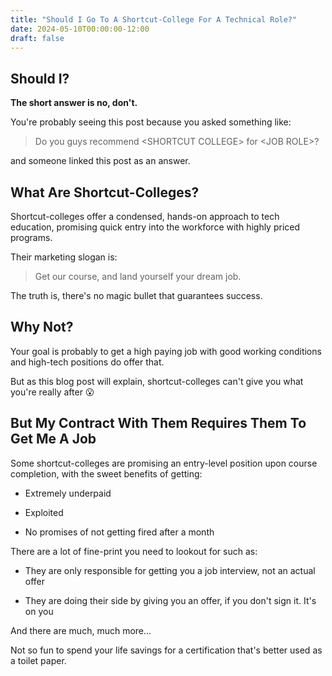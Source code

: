 ```yaml
---
title: "Should I Go To A Shortcut-College For A Technical Role?"
date: 2024-05-10T00:00:00-12:00
draft: false
---
```


## Should I?
**The short answer is no, don't.**

You're probably seeing this post because you asked something like:

> Do you guys recommend \<SHORTCUT COLLEGE\> for \<JOB ROLE\>?

and someone linked this post as an answer.

## What Are Shortcut-Colleges?
Shortcut-colleges offer a condensed, hands-on approach to tech education, promising quick entry into the workforce with highly priced programs.

Their marketing slogan is:

> Get our course, and land yourself your dream job.

The truth is, there's no magic bullet that guarantees success.

## Why Not?
Your goal is probably to get a high paying job with good working conditions and high-tech positions do offer that.

But as this blog post will explain, shortcut-colleges can't give you what you're really after 😮

## But My Contract With Them Requires Them To Get Me A Job

Some shortcut-colleges are promising an entry-level position upon course completion, with the sweet benefits of getting:

- Extremely underpaid
  
- Exploited

- No promises of not getting fired after a month

There are a lot of fine-print you need to lookout for such as:

- They are only responsible for getting you a job interview, not an actual offer
  
- They are doing their side by giving you an offer, if you don't sign it. It's on you

And there are much, much more...

Not so fun to spend your life savings for a certification that's better used as a toilet paper.
